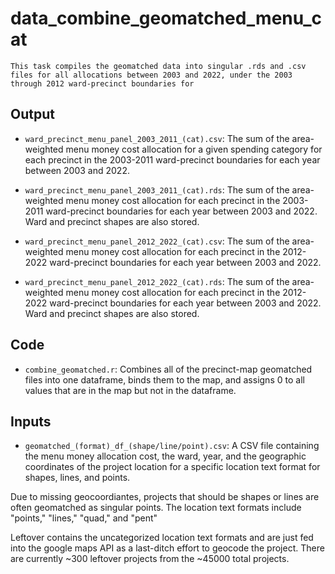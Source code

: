 # data_combine_geomatched_menu_cat
    This task compiles the geomatched data into singular .rds and .csv files for all allocations between 2003 and 2022, under the 2003 through 2012 ward-precinct boundaries for 
## Output
* `ward_precinct_menu_panel_2003_2011_(cat).csv`: The sum of the area-weighted menu money cost allocation for a given spending category for each precinct in the 2003-2011 ward-precinct boundaries for each year between 2003 and 2022.
* `ward_precinct_menu_panel_2003_2011_(cat).rds`:  The sum of the area-weighted menu money cost allocation for each precinct in the 2003-2011 ward-precinct boundaries for each year between 2003 and 2022. Ward and precinct shapes are also stored.

* `ward_precinct_menu_panel_2012_2022_(cat).csv`: 
The sum of the area-weighted menu money cost allocation for each precinct in the 2012-2022 ward-precinct boundaries for each year between 2003 and 2022.
* `ward_precinct_menu_panel_2012_2022_(cat).rds`: 
The sum of the area-weighted menu money cost allocation for each precinct in the 2012-2022 ward-precinct boundaries for each year between 2003 and 2022. Ward and precinct shapes are also stored.


## Code
* `combine_geomatched.r`: Combines all of the precinct-map geomatched files into one dataframe, binds them to the map, and assigns 0 to all values that are in the map but not in the dataframe.

## Inputs
* `geomatched_(format)_df_(shape/line/point).csv`: A CSV file containing the menu money allocation cost, the ward, year, and the geographic coordinates of the project location for a specific location text format for shapes, lines, and points.

Due to missing geocoordiantes, projects that should be shapes or lines are often geomatched as singular points.
The location text formats include "points," "lines," "quad," and "pent"

Leftover contains the uncategorized location text formats and are just fed into the google maps API as a last-ditch effort to geocode the project. 
There are currently ~300 leftover projects from the ~45000 total projects.
